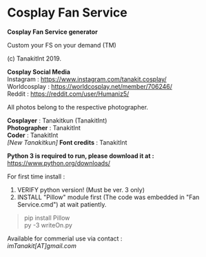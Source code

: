 # Cosplay Fan Service

<b>Cosplay Fan Service generator</b>  

Custom your FS on your demand (TM)  

(c) TanakitInt 2019.  

<b>Cosplay Social Media</b>  
Instagram : https://www.instagram.com/tanakit.cosplay/  
Worldcosplay : https://worldcosplay.net/member/706246/  
Reddit : https://reddit.com/user/Humaniz5/  

All photos belong to the respective photographer.

<b>Cosplayer</b> : Tanakitkun (TanakitInt)  
<b>Photographer</b> : TanakitInt  
<b>Coder</b> : TanakitInt  
<i>[New Tanakitkun]</i> <b>Font credits</b> : TanakitInt

<b>Python 3 is required to run, please download it at : </b>  
https://www.python.org/downloads/

For first time install : 
1. VERIFY python version! (Must be ver. 3 only) 
2. INSTALL "Pillow" module first (The code was embedded in "Fan Service.cmd") at wait patiently.

>pip install Pillow  
>py -3 writeOn.py

Available for commerial use via contact :  
<i>imTanakit[AT]gmail.com</i>
